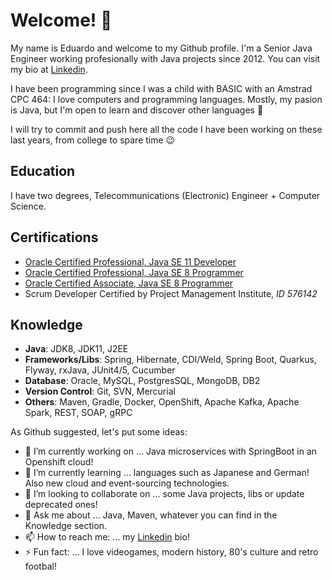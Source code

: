 # Welcome! 👋



My name is Eduardo and welcome to my Github profile.
I'm a Senior Java Engineer working profesionally with Java projects since 2012. You can visit my bio at [Linkedin](http://www.linkedin.com/in/eduardodediegolucas).

I have been programming since I was a child with BASIC with an Amstrad CPC 464: I love computers and programming languages. Mostly, my pasion is Java, but I'm open to learn and discover other languages 🤙

I will try to commit and push here all the code I have been working on these last years, from college to spare time 😉

## Education
I have two degrees, Telecommunications (Electronic) Engineer + Computer Science.
## Certifications
* [Oracle Certified Professional, Java SE 11 Developer](https://www.credly.com/badges/edac5407-88d6-4376-84a5-58e5c016f178/public_url)
* [Oracle Certified Professional, Java SE 8 Programmer](https://www.credly.com/badges/424453f9-b5e0-41c4-bdde-fb6598fc310f/public_url)
* [Oracle Certified Associate, Java SE 8 Programmer](https://www.credly.com/badges/cb81cf8e-8338-471b-ad3e-3fec12490fe5/public_url)
* Scrum Developer Certified by Project Management Institute, _ID 576142_

## Knowledge

* __Java__: JDK8, JDK11, J2EE
* __Frameworks/Libs__: Spring, Hibernate, CDI/Weld, Spring Boot, Quarkus, Flyway, rxJava, JUnit4/5, Cucumber 
* __Database__: Oracle, MySQL, PostgresSQL, MongoDB, DB2
* __Version Control__: Git, SVN, Mercurial
* __Others__: Maven, Gradle, Docker, OpenShift, Apache Kafka, Apache Spark, REST, SOAP, gRPC

As Github suggested, let's put some ideas:

- 🔭 I’m currently working on ... Java microservices with SpringBoot in an Openshift cloud!
- 🌱 I’m currently learning ... languages such as Japanese and German! Also new cloud and event-sourcing technologies.
- 👯 I’m looking to collaborate on ... some Java projects, libs or update deprecated ones!
- 💬 Ask me about ... Java, Maven, whatever you can find in the Knowledge section.
-  📫 How to reach me: ... my [Linkedin](http://www.linkedin.com/in/eduardodediegolucas) bio!
- ⚡ Fun fact: ... I love videogames, modern history, 80's culture and retro footbal!
